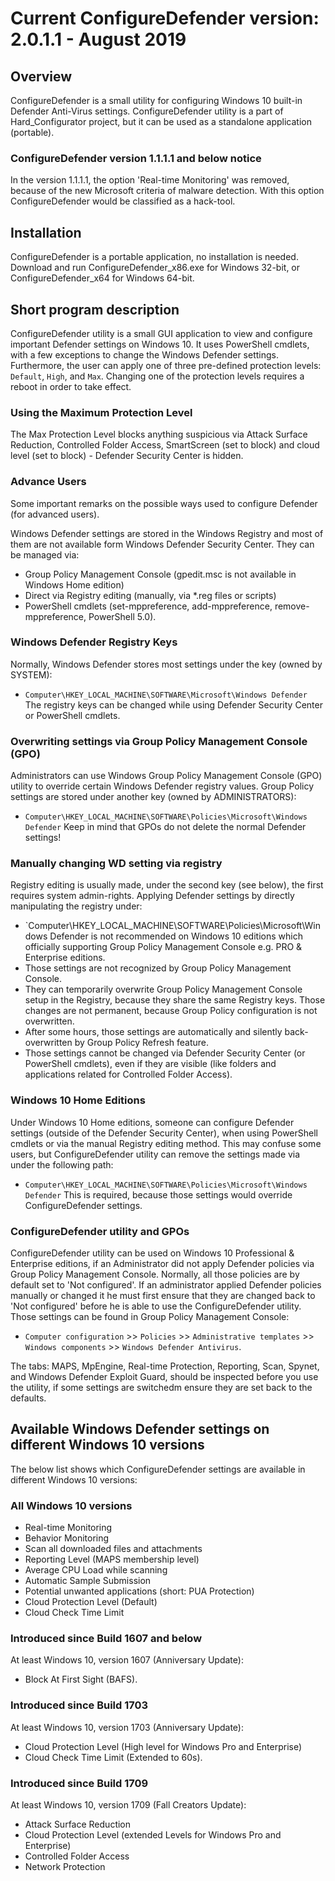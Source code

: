 # Current ConfigureDefender version: 2.0.1.1 - August 2019

## Overview
ConfigureDefender is a small utility for configuring Windows 10 built-in Defender Anti-Virus settings. ConfigureDefender utility is a part of Hard_Configurator project, but it can be used as a standalone application (portable).  

### ConfigureDefender version 1.1.1.1 and below notice
In the version 1.1.1.1, the option 'Real-time Monitoring' was removed, because of the new Microsoft criteria of malware detection.
With this option ConfigureDefender would be classified as a hack-tool.

## Installation
ConfigureDefender is a portable application, no installation is needed. Download and run ConfigureDefender_x86.exe for Windows 32-bit, or ConfigureDefender_x64 for Windows 64-bit.

## Short program description
ConfigureDefender utility is a small GUI application to view and configure important Defender settings on Windows 10. It uses PowerShell cmdlets, with a few exceptions to change the Windows Defender settings. Furthermore, the user can apply one of three pre-defined protection levels: `Default`, `High`, and `Max`. Changing one of the protection levels requires a reboot in order to take effect.

### Using the Maximum Protection Level
The Max Protection Level blocks anything suspicious via Attack Surface Reduction, Controlled Folder Access, SmartScreen (set to block) and cloud level (set to block) - Defender Security Center is hidden.  
 
### Advance Users
Some important remarks on the possible ways used to configure Defender (for advanced users). 

Windows Defender settings are stored in the Windows Registry and most of them are not available form Windows Defender Security Center. They can be managed via:

* Group Policy Management Console (gpedit.msc is not available in Windows Home edition) 
* Direct via Registry editing (manually, via *.reg files or scripts) 
* PowerShell cmdlets (set-mppreference, add-mppreference, remove-mppreference, PowerShell 5.0).
 
### Windows Defender Registry Keys
Normally, Windows Defender stores most settings under the key (owned by SYSTEM):  
* `Computer\HKEY_LOCAL_MACHINE\SOFTWARE\Microsoft\Windows Defender`
The registry keys can be changed while using Defender Security Center or PowerShell cmdlets.

### Overwriting settings via Group Policy Management Console (GPO)
Administrators can use Windows Group Policy Management Console (GPO) utility to override certain Windows Defender registry values. Group Policy settings are stored under another key (owned by ADMINISTRATORS):  
* `Computer\HKEY_LOCAL_MACHINE\SOFTWARE\Policies\Microsoft\Windows Defender`
Keep in mind that GPOs do not delete the normal Defender settings!

### Manually changing WD setting via registry 
Registry editing is usually made, under the second key (see below), the first requires system admin-rights. 
Applying Defender settings by directly manipulating the registry under:
* `Computer\HKEY_LOCAL_MACHINE\SOFTWARE\Policies\Microsoft\Windows Defender
is not recommended on Windows 10 editions which officially supporting Group Policy Management Console e.g. PRO & Enterprise editions. 
* Those settings are not recognized by Group Policy Management Console.
* They can temporarily overwrite Group Policy Management Console setup in the Registry, because they share the same Registry keys. Those changes are not permanent, because Group Policy configuration is not overwritten. 
* After some hours, those settings are automatically and silently back-overwritten by Group Policy Refresh feature. 
* Those settings cannot be changed via Defender Security Center (or PowerShell cmdlets), even if they are visible (like folders and applications related for Controlled Folder Access).
 
### Windows 10 Home Editions
Under Windows 10 Home editions, someone can configure Defender settings (outside of the Defender Security Center), when using PowerShell cmdlets or via the manual Registry editing method. This may confuse some users, but ConfigureDefender utility can remove the settings made via under the following path: 
* `Computer\HKEY_LOCAL_MACHINE\SOFTWARE\Policies\Microsoft\Windows Defender` 
This is required, because those settings would override ConfigureDefender settings.

### ConfigureDefender utility and GPOs
ConfigureDefender utility can be used on Windows 10 Professional & Enterprise editions, if an Administrator did not apply Defender policies via Group Policy Management Console. Normally, all those policies are by default set to 'Not configured'. If an administrator applied Defender policies manually or changed it he must first ensure that they are changed back to 'Not configured' before he is able to use the ConfigureDefender utility. Those settings can be found in Group Policy Management Console:
* `Computer configuration` >> `Policies` >> `Administrative templates` >> `Windows components` >> `Windows Defender Antivirus`. 
 
The tabs: MAPS, MpEngine, Real-time Protection, Reporting, Scan, Spynet, and Windows Defender Exploit Guard, should be inspected before you use the utility, if some settings are switchedm ensure they are set back to the defaults. 

## Available Windows Defender settings on different Windows 10 versions
The below list shows which ConfigureDefender settings are available in different Windows 10 versions:

### All Windows 10 versions
* Real-time Monitoring
* Behavior Monitoring
* Scan all downloaded files and attachments
* Reporting Level (MAPS membership level)
* Average CPU Load while scanning
* Automatic Sample Submission
* Potential unwanted applications (short: PUA Protection)
* Cloud Protection Level (Default)
* Cloud Check Time Limit 

### Introduced since Build 1607 and below
At least Windows 10, version 1607 (Anniversary Update): 
* Block At First Sight (BAFS).

### Introduced since Build 1703
At least Windows 10, version 1703 (Anniversary Update): 
* Cloud Protection Level (High level for Windows Pro and Enterprise)
* Cloud Check Time Limit (Extended to 60s). 

### Introduced since Build 1709
At least Windows 10, version 1709 (Fall Creators Update): 
* Attack Surface Reduction
* Cloud Protection Level (extended Levels for Windows Pro and Enterprise)
* Controlled Folder Access
* Network Protection
